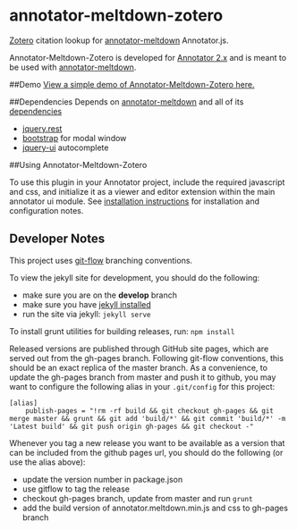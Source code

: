 # annotator-meltdown-zotero
[Zotero](https://www.zotero.org/) citation lookup for [annotator-meltdown](https://github.com/emory-lits-labs/annotator-meltdown) Annotator.js.

Annotator-Meltdown-Zotero is developed for
[Annotator 2.x](https://github.com/openannotation/annotator/releases)
and is meant to be used with [annotator-meltdown](https://github.com/emory-lits-labs/annotator-meltdown).

##Demo
[View a simple demo of Annotator-Meltdown-Zotero here.](http://emory-lits-labs.github.io/annotator-meltdown-zotero/demo/)

##Dependencies
Depends on [annotator-meltdown](https://github.com/emory-lits-labs/annotator-meltdown) and all of its
[dependencies](https://github.com/emory-lits-labs/annotator-meltdown#dependencies)
* [jquery.rest](https://github.com/jpillora/jquery.rest)
* [bootstrap](http://getbootstrap.com/) for modal window
* [jquery-ui](https://jqueryui.com/) autocomplete

##Using Annotator-Meltdown-Zotero

To use this plugin in your Annotator project, include the required
javascript and css, and initialize it as a viewer and editor extension
within the main annotator ui module.  See
[installation instructions](http://emory-lits-labs.github.io/annotator-meltdown-zotero/#install)
for installation and configuration notes.

## Developer Notes

This project uses [git-flow](https://github.com/nvie/gitflow) branching conventions.

To view the jekyll site for development, you should do the following:
- make sure you are on the **develop** branch
- make sure you have [jekyll installed](http://jekyllrb.com/docs/installation/)
- run the site via jekyll: ```jekyll serve```

To install grunt utilities for building releases, run: ```npm install```

Released versions are published through GitHub site pages, which are served out from
the gh-pages branch.  Following git-flow conventions, this should be an exact
replica of the master branch.  As a convenience, to update the gh-pages branch
from master and push it to github, you may want to configure the following alias
in your ``.git/config`` for this project:

    [alias]
        publish-pages = "!rm -rf build && git checkout gh-pages && git merge master && grunt && git add 'build/*' && git commit 'build/*' -m 'Latest build' && git push origin gh-pages && git checkout -"

Whenever you tag a new release you want to be available as a version that
can be included from the github pages url, you should do the following (or use
the alias above):
- update the version number in package.json
- use gitflow to tag the release
- checkout gh-pages branch, update from master and run ```grunt```
- add the build version of annotator.meltdown.min.js and css to gh-pages branch

